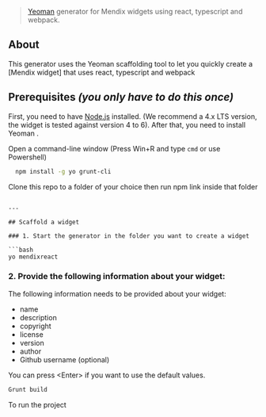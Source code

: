 > [Yeoman](http://yeoman.io) generator for Mendix widgets using react, typescript and webpack.

## About

This generator uses the Yeoman scaffolding tool to let you quickly create a [Mendix widget] that uses react, typescript and webpack

## Prerequisites _(you only have to do this once)_

First, you need to have [Node.js](https://nodejs.org/en/) installed. (We recommend a 4.x LTS version, the widget is tested against version 4 to 6). After that, you need to install Yeoman .

Open a command-line window (Press Win+R and type ``cmd`` or use Powershell)

```bash
  npm install -g yo grunt-cli
```
Clone this repo to a folder of your choice then run npm link inside that folder
```

---

## Scaffold a widget

### 1. Start the generator in the folder you want to create a widget

```bash
yo mendixreact
```

### 2. Provide the following information about your widget:

The following information needs to be provided about your widget:

* name
* description
* copyright
* license
* version
* author
* Github username (optional)

You can press \<Enter\> if you want to use the default values.

```bash
Grunt build
```
To run the project

